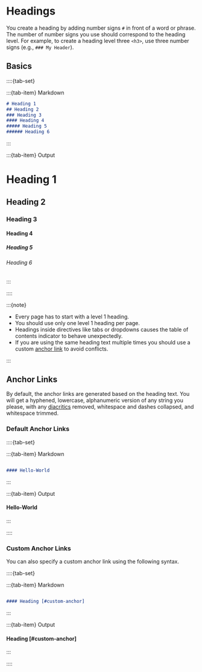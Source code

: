 # Headings

You create a heading by adding number signs `#` in front of a word or phrase. The number of number signs you use should correspond to the heading level. For example, to create a heading level three `<h3>`, use three number signs (e.g., `### My Header`).

## Basics

::::{tab-set}

:::{tab-item} Markdown

```markdown
# Heading 1
## Heading 2
### Heading 3
#### Heading 4
##### Heading 5
###### Heading 6

```

:::

:::{tab-item} Output

# Heading 1

## Heading 2

### Heading 3

#### Heading 4

##### Heading 5

###### Heading 6

:::

::::

:::{note}

- Every page has to start with a level 1 heading.
- You should use only one level 1 heading per page.
- Headings inside directives like tabs or dropdowns causes the table of contents indicator to behave unexpectedly.
- If you are using the same heading text multiple times you should use a custom [anchor link](#anchor-links) to avoid conflicts.

:::

## Anchor Links

By default, the anchor links are generated based on the heading text.
You will get a hyphened, lowercase, alphanumeric version of any string you please, with any [diacritics](https://en.wikipedia.org/wiki/Diacritic) removed, whitespace and dashes collapsed, and whitespace trimmed.

### Default Anchor Links

::::{tab-set}

:::{tab-item} Markdown

```markdown

#### Hello-World

```

:::

:::{tab-item} Output

#### Hello-World

:::

::::


### Custom Anchor Links

You can also specify a custom anchor link using the following syntax.

::::{tab-set}

:::{tab-item} Markdown

```markdown

#### Heading [#custom-anchor]

```

:::

:::{tab-item} Output

#### Heading [#custom-anchor]

:::

::::
